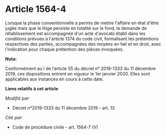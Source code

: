 # Article 1564-4

Lorsque la phase conventionnelle a permis de mettre l'affaire en état d'être jugée mais que le litige persiste en totalité
sur le fond, la demande de rétablissement est accompagnée d'un acte d'avocats établi dans les conditions prévues à l'article
1374 du code civil, formalisant les prétentions respectives des parties, accompagnées des moyens en fait et en droit, avec
l'indication pour chaque prétention des pièces invoquées.

**Nota:**

Conformément au I de l’article 55 du décret n° 2019-1333 du 11 décembre 2019, ces dispositions entrent en vigueur le 1er
janvier 2020. Elles sont applicables aux instances en cours à cette date.

**Liens relatifs à cet article**

_Modifié par_:

  - Décret n°2019-1333 du 11 décembre 2019 - art. 13

_Cité par_:

  - Code de procédure civile - art. 1564-7 (V)
